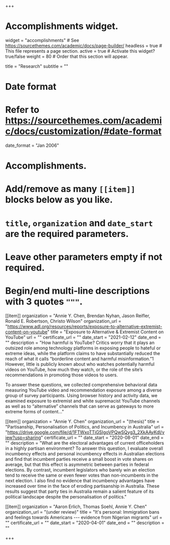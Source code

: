 +++
# Accomplishments widget.
widget = "accomplishments"  # See https://sourcethemes.com/academic/docs/page-builder/
headless = true  # This file represents a page section.
active = true  # Activate this widget? true/false
weight = 80  # Order that this section will appear.

title = "Research"
subtitle = ""

# Date format
#   Refer to https://sourcethemes.com/academic/docs/customization/#date-format
date_format = "Jan 2006"

# Accomplishments.
#   Add/remove as many `[[item]]` blocks below as you like.
#   `title`, `organization` and `date_start` are the required parameters.
#   Leave other parameters empty if not required.
#   Begin/end multi-line descriptions with 3 quotes `"""`.

[[item]]
  organization = "Annie Y. Chen, Brendan Nyhan, Jason Reifler, Ronald E. Robertson, Christo Wilson"
  organization_url = "https://www.adl.org/resources/reports/exposure-to-alternative-extremist-content-on-youtube"
  title = "Exposure to Alternative & Extremist Content on YouTube"
  url = ""
  certificate_url = ""
  date_start = "2021-02-12"
  date_end = ""
  description = "How harmful is YouTube? Critics worry that it plays an outsized role among technology platforms in exposing people to hateful or extreme ideas, while the platform claims to have substantially reduced the reach of what it calls “borderline content and harmful misinformation.”1 However, little is publicly known about who watches potentially harmful videos on YouTube, how much they watch, or the role of the site’s recommendations in promoting those videos to users. 

To answer these questions, we collected comprehensive behavioral data measuring YouTube video and recommendation exposure among a diverse group of survey participants. Using browser history and activity data, we examined exposure to extremist and white supremacist YouTube channels as well as to “alternative” channels that can serve as gateways to more extreme forms of content..."
  
[[item]]
  organization = "Annie Y. Chen"
  organization_url = "(thesis)"
  title = "Partisanship, Personalisation of Politics, and Incumbency in Australia"
  url = "https://drive.google.com/file/d/1FTWxoTTiGSIgoVPQwSQyg3_2XkAAyKdl/view?usp=sharing"
  certificate_url = ""
  date_start = "2020-08-01"
  date_end = ""
  description = "What are the electoral advantages of current officeholders in a highly partisan environment? To answer this question, I evaluate overall incumbency effects and personal incumbency effects in Australian elections and find that incumbent parties receive a small boost in vote shares on average, but that this effect is asymmetric between parties in federal elections. By contrast, incumbent legislators who barely win an election tend to receive the same or even fewer votes than non-incumbents in the next election. I also find no evidence that incumbency advantages have increased over time in the face of eroding partisanship in Australia. These results suggest that party ties in Australia remain a salient feature of its political landscape despite the personalisation of politics."

[[item]]
  organization = "Aaron Erlich, Thomas Soehl, Annie Y. Chen"
  organization_url = "(under review)"
  title = "It's personal: Immigration bans and feelings towards Americans --- evidence from Nigerian migrants"
  url = ""
  certificate_url = ""
  date_start = "2020-04-01"
  date_end = ""
  description = ""
 
+++
